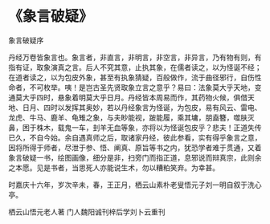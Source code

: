 # 《象言破疑》

象言破疑序

丹经万卷皆象言也。象言者，非直言，非明言，非空言，非异言，乃有物有则，有指有证，取象演真之言。后人不究其意，止执其象，在儒者读之，以为怪诞不经；在道者读之，以为包皮外象，甚至有执象猜疑，百般做作，流于曲径邪行，自伤性命者，不可枚举。咦！是岂古圣先贤取象立言之意乎？易曰：法象莫大乎天地，变通莫大乎四时，悬象着明莫大乎日月。丹经皆本周易而作，其药物火候，俱借天地、日月、四时以发挥其奥妙，若以丹经象言为怪诞，为包皮，易有风云、雷电、龙虎、牛马、鹿羊、龟雉之象，与夫眇能视，跛能履，乘其墉，朋盍簪，噬肤灭鼻，困于株木，载鬼一车，刲羊无血等象，亦将以为怪诞包皮乎？悲夫！正道失传已久，不自今始。余自遇真师之后，取诸家丹经，彼此参看，实有得乎象言之意，因将所得于师者，尽泄于参、悟、阐真、原旨等书之内，犹恐学者难于贯通，又着象言破疑一书，绘图画像，细分是非，扫旁门而指正道，息邪说而辩真宗，此则余之本愿。见是书者，当思死人亦能说生术，勿以糟粕笑弃。为幸甚。

时嘉庆十六年，岁次辛未，春，王正月，栖云山素朴老叟悟元子刘一明自叙于洗心亭。

栖云山悟元老人著
门人魏阳诚刊梓后学刘卜云重刊
